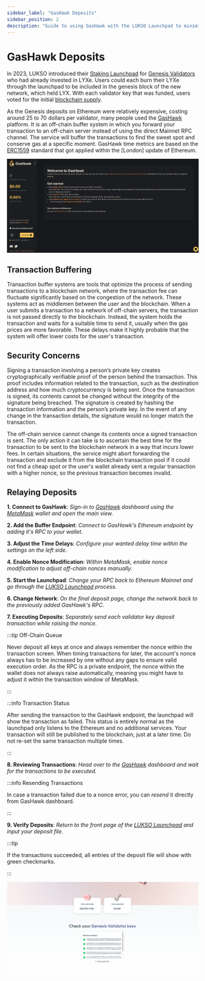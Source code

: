 ```yaml
---
sidebar_label: "GasHawk Deposits"
sidebar_position: 2
description: "Guide to using GasHawk with the LUKSO Launchpad to minimize Ethereum gas fees during validator deposits by leveraging off-chain transaction buffering."
---
```


# GasHawk Deposits

In 2023, LUKSO introduced their [Staking Launchpad](https://deposit.mainnet.lukso.network/) for [Genesis Validators](https://medium.com/lukso/its-happening-the-genesis-validators-are-coming-ce5e07935df6) who had already invested in LYXe. Users could each burn their LYXe through the launchpad to be included in the genesis block of the new network, which held LYX. With each validator key that was funded, users voted for the initial [blockchain supply](https://medium.com/lukso/genesis-validators-deposit-smart-contract-freeze-and-testnet-launch-c5f7b568b1fc).

As the Genesis deposits on Ethereum were relatively expensive, costing around 25 to 70 dollars per validator, many people used the [GasHawk](https://gashawk.io/) platform. It is an off-chain buffer system in which you forward your transaction to an off-chain server instead of using the direct Mainnet RPC channel. The service will buffer the transactions to find the sweet spot and conserve gas at a specific moment. GasHawk time metrics are based on the [ERC1559](https://eips.ethereum.org/EIPS/eip-1559) standard that got applied within the [London] update of Ethereum.

![GasHawk Dashboard](/img/guides/validator-setup/gas-hawk.png)

## Transaction Buffering

Transaction buffer systems are tools that optimize the process of sending transactions to a blockchain network, where the transaction fee can fluctuate significantly based on the congestion of the network. These systems act as middlemen between the user and the blockchain. When a user submits a transaction to a network of off-chain servers, the transaction is not passed directly to the blockchain. Instead, the system holds the transaction and waits for a suitable time to send it, usually when the gas prices are more favorable. These delays make it highly probable that the system will offer lower costs for the user's transaction.

## Security Concerns

Signing a transaction involving a person’s private key creates cryptographically verifiable proof of the person behind the transaction. This proof includes information related to the transaction, such as the destination address and how much cryptocurrency is being sent. Once the transaction is signed, its contents cannot be changed without the integrity of the signature being breached. The signature is created by hashing the transaction information and the person’s private key. In the event of any change in the transaction details, the signature would no longer match the transaction.

The off-chain service cannot change its contents once a signed transaction is sent. The only action it can take is to ascertain the best time for the transaction to be sent to the blockchain network in a way that incurs lower fees. In certain situations, the service might abort forwarding the transaction and exclude it from the blockchain transaction pool if it could not find a cheap spot or the user's wallet already sent a regular transaction with a higher nonce, so the previous transaction becomes invalid.

## Relaying Deposits

**1. Connect to GasHawk**: _Sign-in to [GasHawk](https://gashawk.io/#/tx) dashboard using the [MetaMask](https://metamask.io/) wallet and open the main view._

**2. Add the Buffer Endpoint**: _Connect to GasHawk's Ethereum endpoint by adding it's RPC to your wallet._

**3. Adjust the Time Delays**: _Configure your wanted delay time within the settings on the left side._

**4. Enable Nonce Modification**: _Within MetaMask, enable nonce modification to adjust off-chain nonces manually._

**5. Start the Launchpad**: _Change your RPC back to Ethereum Mainnet and go through the [LUKSO Launchpad](https://deposit.mainnet.lukso.network/en/) process._

**6. Change Network**: _On the final deposit page, change the network back to the previously added GasHawk's RPC._

**7. Executing Deposits**: _Separately send each validator key deposit transaction while raising the nonce._

:::tip Off-Chain Queue

Never deposit all keys at once and always remember the nonce within the transaction screen. When timing transactions for later, the account's nonce always has to be increased by one without any gaps to ensure valid execution order. As the RPC is a private endpoint, the nonce within the wallet does not always raise automatically, meaning you might have to adjust it within the transaction window of MetaMask.

:::

:::info Transaction Status

After sending the transaction to the GasHawk endpoint, the launchpad will show the transaction as failed. This status is entirely normal as the launchpad only listens to the Ethereum and no additional services. Your transaction will still be published to the blockchain, just at a later time. Do not re-set the same transaction multiple times.

:::

**8. Reviewing Transactions**: _Head over to the [GasHawk](https://gashawk.io/#/tx) dashboard and wait for the transactions to be executed._

:::info Resending Transactions

In case a transaction failed due to a nonce error, you can _resend_ it directly from GasHawk dashboard.

:::

**9. Verify Deposits**: _Return to the front page of the [LUKSO Launchpad](https://deposit.mainnet.lukso.network/en/) and input your deposit file._

:::tip

If the transactions succeeded, all entries of the deposit file will show with green checkmarks.

:::

![Launchpad Checkmarks](/img/guides/validator-setup/launchpad_12.png)
